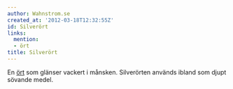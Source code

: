 ```yaml
---
author: Wahnstrom.se
created_at: '2012-03-18T12:32:55Z'
id: Silverört
links:
  mention:
  - ört
title: Silverört
---
```


En [ört] som glänser vackert i månsken. Silverörten används ibland som djupt sövande medel.

  [ört]: ört